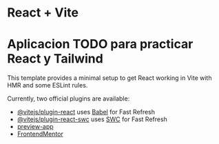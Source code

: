 # React + Vite
# Aplicacion TODO para practicar React y Tailwind
This template provides a minimal setup to get React working in Vite with HMR and some ESLint rules.

Currently, two official plugins are available:

- [@vitejs/plugin-react](https://github.com/vitejs/vite-plugin-react/blob/main/packages/plugin-react/README.md) uses [Babel](https://babeljs.io/) for Fast Refresh
- [@vitejs/plugin-react-swc](https://github.com/vitejs/vite-plugin-react-swc) uses [SWC](https://swc.rs/) for Fast Refresh
- [preview-app](https://master--react-talwind-demo.netlify.app/)
- [FrontendMentor](https://www.frontendmentor.io/challenges/todo-app-Su1_KokOW)

